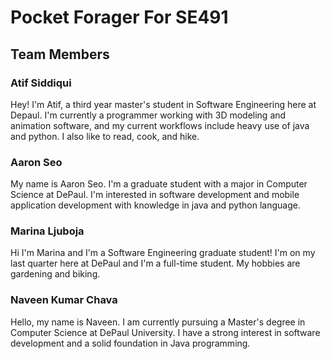 # Pocket Forager For SE491

## Team Members

### Atif Siddiqui

Hey! I'm Atif, a third year master's student in Software Engineering here at Depaul. I'm currently a programmer working with 3D modeling and
animation software, and my current workflows include heavy use of java and python. I also like to read, cook, and hike.

### Aaron Seo
My name is Aaron Seo.  I'm a graduate student with a major in Computer Science at DePaul.  I'm interested in software development and mobile application development with knowledge in java and python language.

### Marina Ljuboja
Hi I'm Marina and I'm a Software Engineering graduate student! I'm on my last quarter here at DePaul and I'm a full-time student. My hobbies are gardening and biking.

### Naveen Kumar Chava
Hello, my name is Naveen. I am currently pursuing a Master's degree in Computer Science at DePaul University. I have a strong interest in software development and a solid foundation in Java programming.
